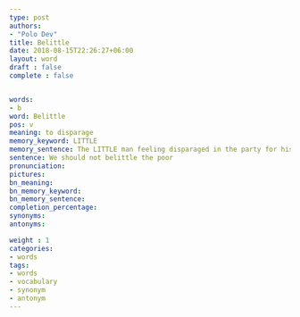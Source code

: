 ```yaml
---
type: post
authors:
- "Polo Dev"
title: Belittle
date: 2018-08-15T22:26:27+06:00
layout: word
draft : false
complete : false


words:
- b
word: Belittle
pos: v
meaning: to disparage
memory_keyword: LITTLE
memory_sentence: The LITTLE man feeling disparaged in the party for his small height
sentence: We should not belittle the poor
pronunciation:
pictures:
bn_meaning: 
bn_memory_keyword: 
bn_memory_sentence:
completion_percentage:
synonyms:
antonyms:

weight : 1
categories:
- words
tags:
- words
- vocabulary
- synonym
- antonym
---
```

